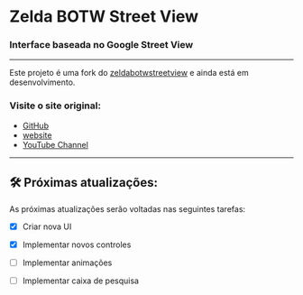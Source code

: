 # Zelda BOTW Street View  
### Interface baseada no Google Street View

***
Este projeto é uma fork do [zeldabotwstreetview](https://github.com/nassimsoftware/zeldabotwstreetview) e ainda está em desenvolvimento. 
### Visite o site original:

* [GitHub](https://github.com/nassimsoftware/zeldabotwstreetview)
* [website](https://nassimsoftware.github.io/zeldabotwstreetview)
* [YouTube Channel](https://www.youtube.com/watch?v=EYtB1rkwcfU)

***
## 🛠 Próximas atualizações:

As próximas atualizações serão voltadas nas seguintes tarefas:

- [x] Criar nova UI
- [x] Implementar novos controles
- [ ] Implementar animações
- [ ] Implementar caixa de pesquisa

